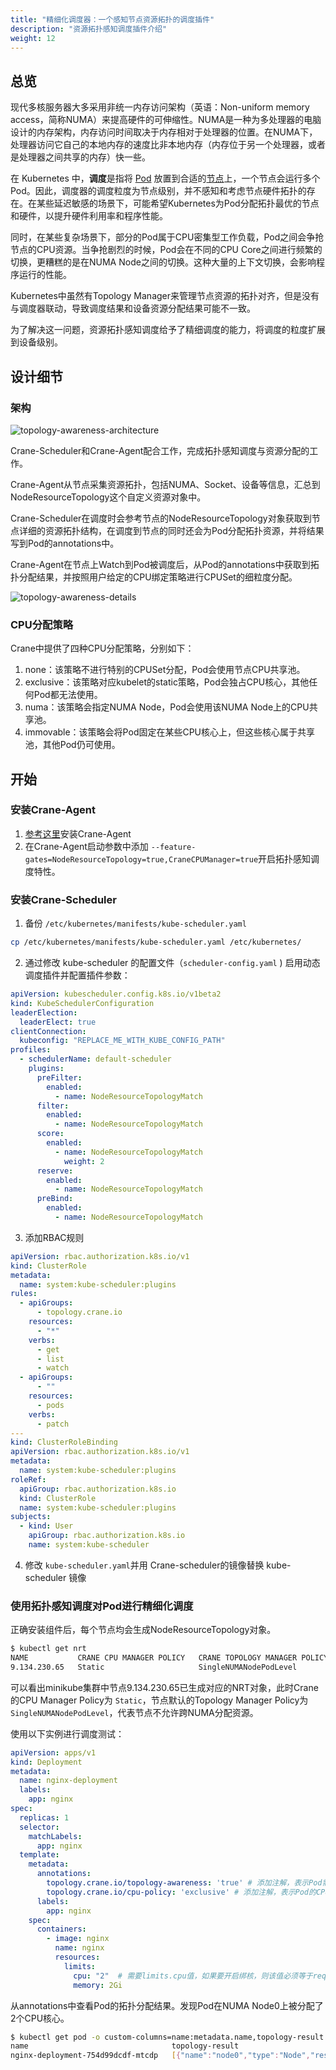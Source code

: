 ```yaml
---
title: "精细化调度器：一个感知节点资源拓扑的调度插件"
description: "资源拓扑感知调度插件介绍"
weight: 12
---
```

## 总览

现代多核服务器大多采用非统一内存访问架构（英语：Non-uniform memory access，简称NUMA）来提高硬件的可伸缩性。NUMA是一种为多处理器的电脑设计的内存架构，内存访问时间取决于内存相对于处理器的位置。在NUMA下，处理器访问它自己的本地内存的速度比非本地内存（内存位于另一个处理器，或者是处理器之间共享的内存）快一些。

在 Kubernetes 中，**调度**是指将 [Pod](https://kubernetes.io/zh-cn/docs/concepts/workloads/pods/) 放置到合适的[节点](https://kubernetes.io/zh-cn/docs/concepts/architecture/nodes/)上，一个节点会运行多个Pod。因此，调度器的调度粒度为节点级别，并不感知和考虑节点硬件拓扑的存在。在某些延迟敏感的场景下，可能希望Kubernetes为Pod分配拓扑最优的节点和硬件，以提升硬件利用率和程序性能。

同时，在某些复杂场景下，部分的Pod属于CPU密集型工作负载，Pod之间会争抢节点的CPU资源。当争抢剧烈的时候，Pod会在不同的CPU Core之间进行频繁的切换，更糟糕的是在NUMA Node之间的切换。这种大量的上下文切换，会影响程序运行的性能。

Kubernetes中虽然有Topology Manager来管理节点资源的拓扑对齐，但是没有与调度器联动，导致调度结果和设备资源分配结果可能不一致。

为了解决这一问题，资源拓扑感知调度给予了精细调度的能力，将调度的粒度扩展到设备级别。

## 设计细节

### 架构

![topology-awareness-architecture](/images/topology-awareness-architecture.png)

Crane-Scheduler和Crane-Agent配合工作，完成拓扑感知调度与资源分配的工作。

Crane-Agent从节点采集资源拓扑，包括NUMA、Socket、设备等信息，汇总到NodeResourceTopology这个自定义资源对象中。

Crane-Scheduler在调度时会参考节点的NodeResourceTopology对象获取到节点详细的资源拓扑结构，在调度到节点的同时还会为Pod分配拓扑资源，并将结果写到Pod的annotations中。

Crane-Agent在节点上Watch到Pod被调度后，从Pod的annotations中获取到拓扑分配结果，并按照用户给定的CPU绑定策略进行CPUSet的细粒度分配。

![topology-awareness-details](/images/topology-awareness-details.png)

### CPU分配策略

Crane中提供了四种CPU分配策略，分别如下：

1. none：该策略不进行特别的CPUSet分配，Pod会使用节点CPU共享池。
2. exclusive：该策略对应kubelet的static策略，Pod会独占CPU核心，其他任何Pod都无法使用。
3. numa：该策略会指定NUMA Node，Pod会使用该NUMA Node上的CPU共享池。
4. immovable：该策略会将Pod固定在某些CPU核心上，但这些核心属于共享池，其他Pod仍可使用。

## 开始

### 安装Crane-Agent

1. [参考这里](/zh-cn/docs/getting-started/installation)安装Crane-Agent
2. 在Crane-Agent启动参数中添加 `--feature-gates=NodeResourceTopology=true,CraneCPUManager=true`开启拓扑感知调度特性。

### 安装Crane-Scheduler

1. 备份 `/etc/kubernetes/manifests/kube-scheduler.yaml`

```bash
cp /etc/kubernetes/manifests/kube-scheduler.yaml /etc/kubernetes/
```

2. 通过修改 kube-scheduler 的配置文件（`scheduler-config.yaml` ) 启用动态调度插件并配置插件参数：

```yaml
apiVersion: kubescheduler.config.k8s.io/v1beta2
kind: KubeSchedulerConfiguration
leaderElection:
  leaderElect: true
clientConnection:
  kubeconfig: "REPLACE_ME_WITH_KUBE_CONFIG_PATH"
profiles:
  - schedulerName: default-scheduler
    plugins:
      preFilter:
        enabled:
          - name: NodeResourceTopologyMatch
      filter:
        enabled:
          - name: NodeResourceTopologyMatch
      score:
        enabled:
          - name: NodeResourceTopologyMatch
            weight: 2
      reserve:
        enabled:
          - name: NodeResourceTopologyMatch
      preBind:
        enabled:
          - name: NodeResourceTopologyMatch
```

3. 添加RBAC规则

```yaml
apiVersion: rbac.authorization.k8s.io/v1
kind: ClusterRole
metadata:
  name: system:kube-scheduler:plugins
rules:
  - apiGroups:
      - topology.crane.io
    resources:
      - "*"
    verbs:
      - get
      - list
      - watch
  - apiGroups:
      - ""
    resources:
      - pods
    verbs:
      - patch
---
kind: ClusterRoleBinding
apiVersion: rbac.authorization.k8s.io/v1
metadata:
  name: system:kube-scheduler:plugins
roleRef:
  apiGroup: rbac.authorization.k8s.io
  kind: ClusterRole
  name: system:kube-scheduler:plugins
subjects:
  - kind: User
    apiGroup: rbac.authorization.k8s.io
    name: system:kube-scheduler
```

4. 修改 `kube-scheduler.yaml`并用 Crane-scheduler的镜像替换 kube-scheduler 镜像

### 使用拓扑感知调度对Pod进行精细化调度

正确安装组件后，每个节点均会生成NodeResourceTopology对象。

```bash
$ kubectl get nrt
NAME           CRANE CPU MANAGER POLICY   CRANE TOPOLOGY MANAGER POLICY   AGE
9.134.230.65   Static                     SingleNUMANodePodLevel          35d
```

可以看出minikube集群中节点9.134.230.65已生成对应的NRT对象，此时Crane的CPU Manager Policy为 `Static`，节点默认的Topology Manager Policy为 `SingleNUMANodePodLevel`，代表节点不允许跨NUMA分配资源。

使用以下实例进行调度测试：

```yaml
apiVersion: apps/v1
kind: Deployment
metadata:
  name: nginx-deployment
  labels:
    app: nginx
spec:
  replicas: 1
  selector:
    matchLabels:
      app: nginx
  template:
    metadata:
      annotations:
        topology.crane.io/topology-awareness: 'true' # 添加注解，表示Pod需要感知CPU拓扑，资源分配不允许跨NUMA。若不指定，则拓扑策略默认继承节点上的topology.crane.io/topology-awareness标签
        topology.crane.io/cpu-policy: 'exclusive' # 添加注解，表示Pod的CPU分配策略为exclusive策略。
      labels:
        app: nginx
    spec:
      containers:
        - image: nginx
          name: nginx
          resources:
            limits:
              cpu: "2"  # 需要limits.cpu值，如果要开启绑核，则该值必须等于requests.cpu。
              memory: 2Gi
```

从annotations中查看Pod的拓扑分配结果。发现Pod在NUMA Node0上被分配了2个CPU核心。

```bash
$ kubectl get pod -o custom-columns=name:metadata.name,topology-result:metadata.annotations."topology\.crane\.io/topology-result"
name                                topology-result
nginx-deployment-754d99dcdf-mtcdp   [{"name":"node0","type":"Node","resources":{"capacity":{"cpu":"2"}}}]
```

